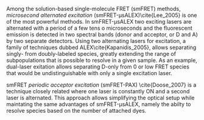 Among the solution-based single-molecule FRET (smFRET)
methods, *microsecond alternated excitation* 
(smFRET-μsALEX)\cite{Lee_2005} is one of the most powerful
methods. In smFRET-μsALEX two exciting lasers are alternated with a
period of a few tens o microseconds and the fluorescent emission is
detected in two spectral bands (donor and acceptor, or D and A) by two 
separate detectors. Using two alternating lasers for excitation,
a family of techniques dubbed ALEX\cite{Kapanidis_2005}, allows separating 
singly- from doubly-labeled species, greatly extending the range of subpopulations that is possible to resolve in a given sample. 
As an example, dual-laser exitation allows separating D-only from 0 or low FRET species that would be undistinguishable with only a single excitation laser.

smFRET *periodic acceptor excitation* (smFRET-PAX) \cite{Doose_2007} is a technique closely related where one laser is constantly ON and a second laser is alternated. This approach allows simplifying the optical
setup while maintating the same advantages of smFRET-μsALEX, namely the abilty
to resolve species based on the number of attached dyes.